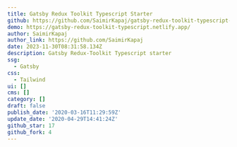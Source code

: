 ```yaml
---
title: Gatsby Redux Toolkit Typescript Starter
github: https://github.com/SaimirKapaj/gatsby-redux-toolkit-typescript-starter
demo: https://gatsby-redux-toolkit-typescript.netlify.app/
author: SaimirKapaj
author_link: https://github.com/SaimirKapaj
date: 2023-11-30T08:31:58.134Z
description: Gatsby Redux-Toolkit Typescript starter
ssg:
  - Gatsby
css:
  - Tailwind
ui: []
cms: []
category: []
draft: false
publish_date: '2020-03-16T11:29:59Z'
update_date: '2020-04-29T14:41:24Z'
github_star: 17
github_fork: 4
---
```

